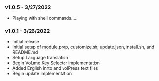 ### v1.0.5 - 3/27/2022
* Playing with shell commands.....

### v1.0.1 - 3/26/2022
* Initial release
* Initial setup of module.prop, customize.sh, update.json, install.sh, and README.md
* Setup Language translation
* Begin Volume Key Selector implementation
* Added English inrto and volPress text files
* Begin update implementation